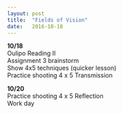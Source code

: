 ```yaml
---
layout: post
title:  "Fields of Vision"
date:   2016-10-18
---
```

**10/18**
<br>
Oulipo Reading II
<br>
Assignment 3 brainstorm
<br>
Show 4x5 techniques (quicker lesson)
<br>
Practice shooting 4 x 5 Transmission


**10/20**
<br>
Practice shooting 4 x 5 Reflection
<br>
Work day
